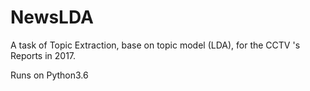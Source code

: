 # NewsLDA
A task of Topic Extraction, base on topic model (LDA), for the CCTV 's Reports in 2017.

Runs on Python3.6
